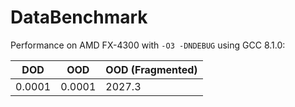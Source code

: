 # DataBenchmark

Performance on AMD FX-4300 with `-O3 -DNDEBUG` using GCC 8.1.0:

| DOD    | OOD    | OOD (Fragmented) |
|--------|--------|------------------|
| 0.0001 | 0.0001 | 2027.3           |

